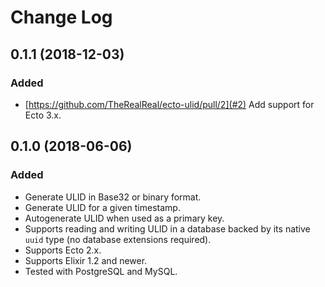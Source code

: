 # Change Log

## 0.1.1 (2018-12-03)
### Added
* [https://github.com/TheRealReal/ecto-ulid/pull/2](#2)
  Add support for Ecto 3.x.

## 0.1.0 (2018-06-06)
### Added
* Generate ULID in Base32 or binary format.
* Generate ULID for a given timestamp.
* Autogenerate ULID when used as a primary key.
* Supports reading and writing ULID in a database backed by its native `uuid` type (no database
  extensions required).
* Supports Ecto 2.x.
* Supports Elixir 1.2 and newer.
* Tested with PostgreSQL and MySQL.
